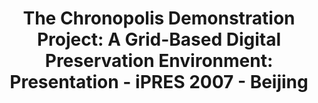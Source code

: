 ---
abstract: null
creators:
- McDonald, Robert H.
date: null
document_url: https://services.phaidra.univie.ac.at/api/object/o:294480/download
grand_parent: iPRES
institutions: []
keywords:
- beijing
landing_page_url: https://phaidra.univie.ac.at/o:294480
language: eng
layout: publication
license: CC BY-SA 3.0 AT
notes_url: null
parent: iPRES 2007
presentation_url: null
size: 801569
source_name: iPRES
title: 'The Chronopolis Demonstration Project: A Grid-Based Digital Preservation Environment:
  Presentation - iPRES 2007 - Beijing'
type: paper
year: 2007
---